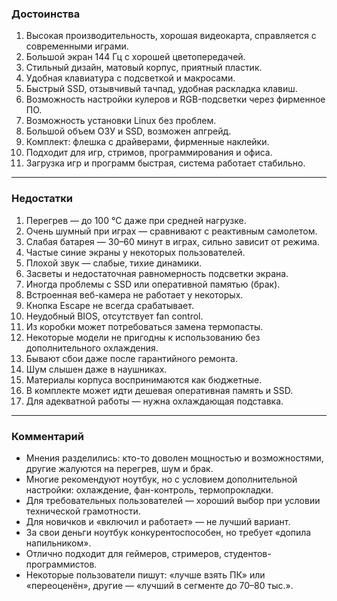 ### Достоинства

1. Высокая производительность, хорошая видеокарта, справляется с современными играми.
2. Большой экран 144 Гц с хорошей цветопередачей.
3. Стильный дизайн, матовый корпус, приятный пластик.
4. Удобная клавиатура с подсветкой и макросами.
5. Быстрый SSD, отзывчивый тачпад, удобная раскладка клавиш.
6. Возможность настройки кулеров и RGB-подсветки через фирменное ПО.
7. Возможность установки Linux без проблем.
8. Большой объем ОЗУ и SSD, возможен апгрейд.
9. Комплект: флешка с драйверами, фирменные наклейки.
10. Подходит для игр, стримов, программирования и офиса.
11. Загрузка игр и программ быстрая, система работает стабильно.

---

### Недостатки

1. Перегрев — до 100 °C даже при средней нагрузке.
2. Очень шумный при играх — сравнивают с реактивным самолетом.
3. Слабая батарея — 30–60 минут в играх, сильно зависит от режима.
4. Частые синие экраны у некоторых пользователей.
5. Плохой звук — слабые, тихие динамики.
6. Засветы и недостаточная равномерность подсветки экрана.
7. Иногда проблемы с SSD или оперативной памятью (брак).
8. Встроенная веб-камера не работает у некоторых.
9. Кнопка Escape не всегда срабатывает.
10. Неудобный BIOS, отсутствует fan control.
11. Из коробки может потребоваться замена термопасты.
12. Некоторые модели не пригодны к использованию без дополнительного охлаждения.
13. Бывают сбои даже после гарантийного ремонта.
14. Шум слышен даже в наушниках.
15. Материалы корпуса воспринимаются как бюджетные.
16. В комплекте может идти дешевая оперативная память и SSD.
17. Для адекватной работы — нужна охлаждающая подставка.

---

### Комментарий

* Мнения разделились: кто-то доволен мощностью и возможностями, другие жалуются на перегрев, шум и брак.
* Многие рекомендуют ноутбук, но с условием дополнительной настройки: охлаждение, фан-контроль, термопрокладки.
* Для требовательных пользователей — хороший выбор при условии технической грамотности.
* Для новичков и «включил и работает» — не лучший вариант.
* За свои деньги ноутбук конкурентоспособен, но требует «допила напильником».
* Отлично подходит для геймеров, стримеров, студентов-программистов.
* Некоторые пользователи пишут: «лучше взять ПК» или «переоценён», другие — «лучший в сегменте до 70–80 тыс.».
